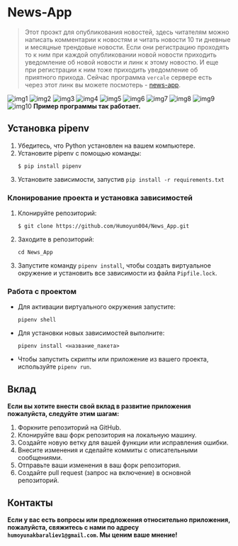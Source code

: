 # News-App

> Этот проэкт для опубликования новостей, здесь читателям можно написать комментарии к новостям и читать новости 10 ти дневные и месяцные трендовые новости. Если они регистрацию проходять то к ним при каждой опубликовании новой новости приходить уведомление об новой новости и линк к этому новостю. И еще при регистрации к ним тоже приходить уведомление об приятного прихода. Сейчас программа `vercale` сервере есть через этот линк вы можете посмотерь - [news-app](https://news-app-lac-mu.vercel.app/).

![img1](media/project_images/img1.jpg)
![img2](media/project_images/img2.jpg)
![img3](media/project_images/img3.jpg)
![img4](media/project_images/img4.jpg)
![img5](media/project_images/img5.jpg)
![img6](media/project_images/img6.jpg)
![img7](media/project_images/img7.jpg)
![img8](media/project_images/img8.jpg)
![img9](media/project_images/img9.jpg)
![img10](media/project_images/img10.jpg)
**Пример программы так работает.**


## Установка pipenv

1. Убедитесь, что Python установлен на вашем компьютере.
2. Установите pipenv с помощью команды:
    ```
    $ pip install pipenv
    ```
3. Установите зависимости, запустив `pip install -r requirements.txt`

### Клонирование проекта и установка зависимостей

1. Клонируйте репозиторий:
    ```
    $ git clone https://github.com/Humoyun004/News_App.git
    ```
2. Заходите в репозиторий:
    ```
    cd News_App
    ```

3. Запустите команду `pipenv install`, чтобы создать виртуальное окружение и установить все зависимости из файла `Pipfile.lock`.

### Работа с проектом

- Для активации виртуального окружения запустите:
    ```
    pipenv shell
    ```
- Для установки новых зависимостей выполните:
    ```
    pipenv install <название_пакета>
    ```
- Чтобы запустить скрипты или приложение из вашего проекта, используйте `pipenv run`.


## Вклад
**Если вы хотите внести свой вклад в развитие приложения  пожалуйста, следуйте этим шагам:**

1. Форкните репозиторий на GitHub.
2. Клонируйте ваш форк репозитория на локальную машину.
3. Создайте новую ветку для вашей функции или исправления ошибки.
4. Внесите изменения и сделайте коммиты с описательными сообщениями.
5. Отправьте ваши изменения в ваш форк репозитория.
6. Создайте pull request (запрос на включение) в основной репозиторий.

## Контакты
**Если у вас есть вопросы или предложения относительно приложения, пожалуйста, свяжитесь с нами по адресу `humoyunakbaraliev1@gmail.com`. Мы ценим ваше мнение!**




